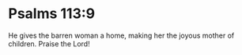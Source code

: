 # Psalms 113:9

He gives the barren woman a home, making her the joyous mother of children. Praise the Lord!

